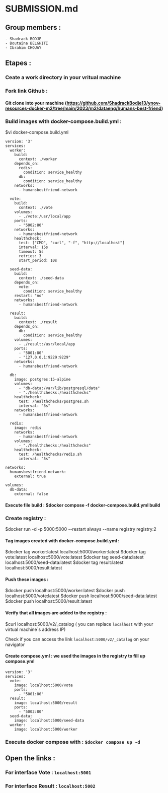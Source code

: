 # SUBMISSION.md

## Group members :

    - Shadrack BODJE
    - Boutaina BELGHITI
    - Ibrahim CHOUAY

## Etapes :

### Ceate a work directory in your vritual machine

### Fork link Github : 

#### Git clone into your machine (https://github.com/ShadrackBodje13/ynov-resources-docker-m2/tree/main/2023/m2/dataeng/humans-best-friend)

### Build images with docker-compose.build.yml : 

$vi docker-compose.build.yml

```
version: '3'
services:
  worker:
    build:
      context: ./worker
    depends_on:
      redis:
        condition: service_healthy
      db:
        condition: service_healthy
    networks:
      - humansbestfriend-network

  vote:
    build:
      context: ./vote
    volumes:
      - ./vote:/usr/local/app
    ports:
      - "5002:80"
    networks:
      - humansbestfriend-network
    healthcheck:
      test: ["CMD", "curl", "-f", "http://localhost"]
      interval: 15s
      timeout: 5s
      retries: 3
      start_period: 10s

  seed-data:
    build:
      context: ./seed-data
    depends_on:
      vote:
        condition: service_healthy
    restart: "no"
    networks:
      - humansbestfriend-network

  result:
    build:
      context: ./result
    depends_on:
      db:
        condition: service_healthy
    volumes:
      - ./result:/usr/local/app
    ports:
      - "5001:80"
      - "127.0.0.1:9229:9229"
    networks:
      - humansbestfriend-network

  db:
    image: postgres:15-alpine
    volumes:
      - "db-data:/var/lib/postgresql/data"
      - "./healthchecks:/healthchecks"
    healthcheck:
      test: /healthchecks/postgres.sh
      interval: "5s"
    networks:
      - humansbestfriend-network

  redis:
    image: redis
    networks:
      - humansbestfriend-network
    volumes:
      - "./healthchecks:/healthchecks"
    healthcheck:
      test: /healthchecks/redis.sh
      interval: "5s"

networks:
  humansbestfriend-network:
    external: true

volumes:
  db-data:
    external: false

```

#### Execute file build : $docker compose -f docker-compose.build.yml build

### Create registry :
$docker run -d -p 5000:5000 --restart always --name registry registry:2

#### Tag images created with docker-compose.build.yml : 

$docker tag worker:latest localhost:5000/worker:latest
$docker tag vote:latest localhost:5000/vote:latest
$docker tag seed-data:latest localhost:5000/seed-data:latest
$docker tag result:latest localhost:5000/result:latest

#### Push these images : 

$docker push localhost:5000/worker:latest
$docker push localhost:5000/vote:latest
$docker push localhost:5000/seed-data:latest
$docker push localhost:5000/result:latest

#### Verify that all images are added to the registry : 

$curl localhost:5000/v2/_catalog ( you can replace `localhost` with your virtual machine`s address IP) 

Check if you can access the link `localhost:5000/v2/_catalog` on your navigator 

#### Create compose.yml : we used the images in the registry to fill up compose.yml
```
version: '3'
services:
  vote:
    image: localhost:5000/vote
    ports:
      - "5001:80"
  result:
    image: localhost:5000/result
    ports:
      - "5002:80"
  seed-data:
    image: localhost:5000/seed-data
  worker:
    image: localhost:5000/worker

```

### Execute docker compose with : `$docker compose up -d`

## Open the links : 

### For interface Vote : `localhost:5001`
### For interface Result : `localhost:5002`



